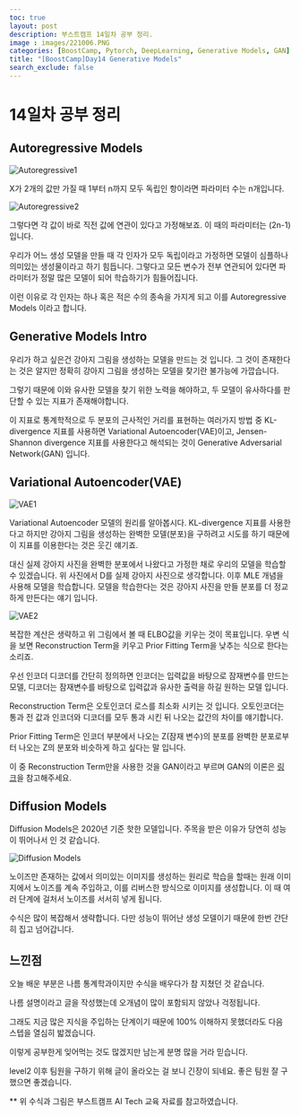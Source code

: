 ```yaml
---
toc: true
layout: post
description: 부스트캠프 14일차 공부 정리.
image : images/221006.PNG
categories: [BoostCamp, Pytorch, DeepLearning, Generative Models, GAN]
title: "[BoostCamp]Day14 Generative Models"
search_exclude: false
---
```

# 14일차 공부 정리

## Autoregressive Models

![Autoregressive1](https://user-images.githubusercontent.com/79916736/194295764-ccde1c5a-0c8a-46ee-bf0b-257dc4499241.png)

X가 2개의 값만 가질 때 1부터 n까지 모두 독립인 항이라면 파라미터 수는 n개입니다.

![Autoregressive2](https://user-images.githubusercontent.com/79916736/194295930-e90343ae-6249-410c-86a8-d7e507925c70.png)

그렇다면 각 값이 바로 직전 값에 연관이 있다고 가정해보죠. 이 때의 파라미터는 (2n-1)입니다.

우리가 어느 생성 모델을 만들 때 각 인자가 모두 독립이라고 가정하면 모델이 심플하나 의미있는 생성물이라고 하기 힘듭니다. 그렇다고 모든 변수가 전부 연관되어 있다면 파라미터가 정말 많은 모델이 되어 학습하기가 힘들어집니다.

이런 이유로 각 인자는 하나 혹은 적은 수의 종속을 가지게 되고 이를 Autoregressive Models 이라고 합니다.

## Generative Models Intro

우리가 하고 싶은건 강아지 그림을 생성하는 모델을 만드는 것 입니다. 그 것이 존재한다는 것은 알지만 정확히 강아지 그림을 생성하는 모델을 찾기란 불가능에 가깝습니다.

그렇기 때문에 이와 유사한 모델을 찾기 위한 노력을 해야하고, 두 모델이 유사하다를 판단할 수 있는 지표가 존재해야합니다.

이 지표로 통계학적으로 두 분포의 근사적인 거리를 표현하는 여러가지 방법 중 KL-divergence 지표를 사용하면 Variational Autoencoder(VAE)이고, Jensen-Shannon divergence 지표를 사용한다고 해석되는 것이 Generative Adversarial Network(GAN) 입니다.

## Variational Autoencoder(VAE)

![VAE1](https://user-images.githubusercontent.com/79916736/194321117-feb41462-08d3-4de9-9fb7-87e449f93171.png)

Variational Autoencoder 모델의 원리를 알아봅시다. KL-divergence 지표를 사용한다고 하지만 강아지 그림을 생성하는 완벽한 모델(분포)을 구하려고 시도를 하기 때문에 이 지표를 이용한다는 것은 웃긴 얘기죠.

대신 실제 강아지 사진을 완벽한 분포에서 나왔다고 가정한 채로 우리의 모델을 학습할 수 있겠습니다. 위 사진에서 D를 실제 강아지 사진으로 생각합니다. 이후 MLE 개념을 사용해 모델을 학습합니다. 모델을 학습한다는 것은 강아지 사진을 만들 분포를 더 정교하게 만든다는 얘기 입니다.

![VAE2](https://user-images.githubusercontent.com/79916736/194321817-4a77a3fe-1365-4545-bfdb-c37cc6d2dbfd.png)

복잡한 계산은 생략하고 위 그림에서 볼 때 ELBO값을 키우는 것이 목표입니다. 우변 식을 보면 Reconstruction Term을 키우고 Prior Fitting Term을 낮추는 식으로 한다는 소리죠.

우선 인코더 디코더를 간단히 정의하면 인코더는 입력값을 바탕으로 잠재변수를 만드는 모델, 디코더는 잠재변수를 바탕으로 입력값과 유사한 출력을 하길 원하는 모델 입니다.

Reconstruction Term은 오토인코더 로스를 최소화 시키는 것 입니다. 오토인코더는 통과 전 값과 인코더와 디코더를 모두 통과 시킨 뒤 나오는 값간의 차이를 얘기합니다.

Prior Fitting Term은 인코더 부분에서 나오는 Z(잠재 변수)의 분포를 완벽한 분포로부터 나오는 Z의 분포와 비슷하게 하고 싶다는 말 입니다.

이 중 Reconstruction Term만을 사용한 것을 GAN이라고 부르며 GAN의 이론은 [링크](https://ksy1526.github.io/myblog/ssuda/book/jupyter/deep%20learning/tensorflow/gan/2022/02/15/handssu6.html)을 참고해주세요.

## Diffusion Models

Diffusion Models은 2020년 기준 핫한 모델입니다. 주목을 받은 이유가 당연히 성능이 뛰어나서 인 것 같습니다.

![Diffusion Models](https://user-images.githubusercontent.com/79916736/194324799-e2238c74-f682-478d-b6ef-e1d7f4824e38.png)

노이즈만 존재하는 값에서 의미있는 이미지를 생성하는 원리로 학습을 할때는 원래 이미지에서 노이즈를 계속 주입하고, 이를 리버스한 방식으로 이미지를 생성합니다. 이 때 여러 단계에 걸처서 노이즈를 서서히 넣게 됩니다.

수식은 많이 복잡해서 생략합니다. 다만 성능이 뛰어난 생성 모델이기 때문에 한번 간단히 집고 넘어갑니다.

## 느낀점

오늘 배운 부분은 나름 통계학과이지만 수식을 배우다가 참 지쳤던 것 같습니다.

나름 설명이라고 글을 작성했는데 오개념이 많이 포함되지 않았나 걱정됩니다.

그래도 지금 많은 지식을 주입하는 단계이기 때문에 100% 이해하지 못했더라도 다음 스텝을 열심히 밟겠습니다.

이렇게 공부한게 잊어먹는 것도 많겠지만 남는게 분명 많을 거라 믿습니다.

level2 이후 팀원을 구하기 위해 글이 올라오는 걸 보니 긴장이 되네요. 좋은 팀원 잘 구했으면 좋겠습니다.

** 위 수식과 그림은 부스트캠프 AI Tech 교육 자료를 참고하였습니다.